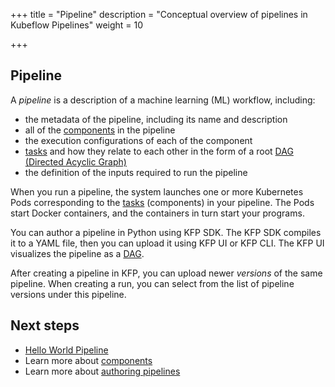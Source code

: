 +++
title = "Pipeline"
description = "Conceptual overview of pipelines in Kubeflow Pipelines"
weight = 10
                    
+++

## Pipeline

A *pipeline* is a description of a machine learning (ML) workflow, including:

* the metadata of the pipeline, including its name and description 
* all of the [components](components) in the pipeline 
* the execution configurations of each of the component
* [tasks](task) and how they relate to each other in the form of a root [DAG (Directed Acyclic Graph)](dag)
* the definition of the inputs required to run the pipeline 

When you run a pipeline, the system launches one or more Kubernetes Pods
corresponding to the [tasks](task) (components) in your pipeline. The Pods
start Docker containers, and the containers in turn start your programs.

You can author a pipeline in Python using KFP SDK. The KFP SDK compiles it to a YAML file,
then you can upload it using KFP UI or KFP CLI. The KFP UI visualizes the pipeline as a [DAG](dag). 

After creating a pipeline in KFP, you can upload newer *versions* of the same pipeline. When creating a run, you can 
select from the list of pipeline versions under this pipeline.

## Next steps
* [Hello World Pipeline][hello-world-pipeline]
* Learn more about [components][components]
* Learn more about [authoring pipelines][pipelines]

[pipelines]: /docs/components/pipelines/v2/pipelines
[hello-world-pipeline]: /docs/components/pipelines/v2/hello-world
[task]: /docs/components/pipelines/v2/concepts/task/
[dag]: /docs/components/pipelines/v2/concepts/task#task-dependency-and-dag
[components]: /docs/components/pipelines/v2/concepts/component/
[parameters]: /docs/components/pipelines/v2/data-types/parameters/
[artifacts]: /docs/components/pipelines/v2/data-types/artifacts/
